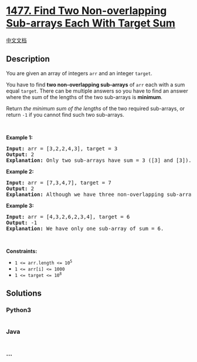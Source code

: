 # [1477. Find Two Non-overlapping Sub-arrays Each With Target Sum](https://leetcode.com/problems/find-two-non-overlapping-sub-arrays-each-with-target-sum)

[中文文档](/solution/1400-1499/1477.Find%20Two%20Non-overlapping%20Sub-arrays%20Each%20With%20Target%20Sum/README.md)

## Description

<p>You are given an array of integers <code>arr</code> and an integer <code>target</code>.</p>

<p>You have to find <strong>two non-overlapping sub-arrays</strong> of <code>arr</code> each with a sum equal <code>target</code>. There can be multiple answers so you have to find an answer where the sum of the lengths of the two sub-arrays is <strong>minimum</strong>.</p>

<p>Return <em>the minimum sum of the lengths</em> of the two required sub-arrays, or return <code>-1</code> if you cannot find such two sub-arrays.</p>

<p>&nbsp;</p>
<p><strong>Example 1:</strong></p>

<pre>
<strong>Input:</strong> arr = [3,2,2,4,3], target = 3
<strong>Output:</strong> 2
<strong>Explanation:</strong> Only two sub-arrays have sum = 3 ([3] and [3]). The sum of their lengths is 2.
</pre>

<p><strong>Example 2:</strong></p>

<pre>
<strong>Input:</strong> arr = [7,3,4,7], target = 7
<strong>Output:</strong> 2
<strong>Explanation:</strong> Although we have three non-overlapping sub-arrays of sum = 7 ([7], [3,4] and [7]), but we will choose the first and third sub-arrays as the sum of their lengths is 2.
</pre>

<p><strong>Example 3:</strong></p>

<pre>
<strong>Input:</strong> arr = [4,3,2,6,2,3,4], target = 6
<strong>Output:</strong> -1
<strong>Explanation:</strong> We have only one sub-array of sum = 6.
</pre>

<p>&nbsp;</p>
<p><strong>Constraints:</strong></p>

<ul>
	<li><code>1 &lt;= arr.length &lt;= 10<sup>5</sup></code></li>
	<li><code>1 &lt;= arr[i] &lt;= 1000</code></li>
	<li><code>1 &lt;= target &lt;= 10<sup>8</sup></code></li>
</ul>

## Solutions

<!-- tabs:start -->

### **Python3**

```python

```

### **Java**

```java

```

### **...**

```

```

<!-- tabs:end -->
